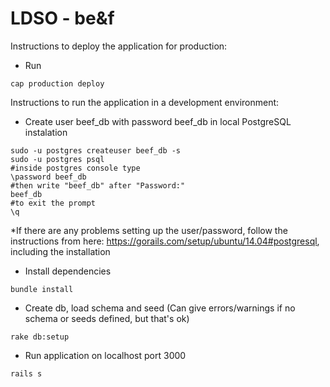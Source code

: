 LDSO - be&f
====

Instructions to deploy the application for production:
* Run
```
cap production deploy
```


Instructions to run the application in a development environment:
* Create user beef_db with password beef_db in local PostgreSQL instalation
```
sudo -u postgres createuser beef_db -s
sudo -u postgres psql
#inside postgres console type
\password beef_db
#then write "beef_db" after "Password:"
beef_db
#to exit the prompt
\q
```
*If there are any problems setting up the user/password, follow the instructions from here: https://gorails.com/setup/ubuntu/14.04#postgresql, including the installation
* Install dependencies
```
bundle install
```
* Create db, load schema and seed (Can give errors/warnings if no schema or seeds defined, but that's ok)
```
rake db:setup
```
* Run application on localhost port 3000
```
rails s
```

